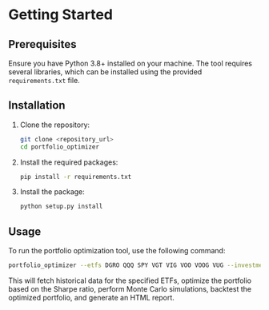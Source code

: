 # Getting Started

## Prerequisites
Ensure you have Python 3.8+ installed on your machine. The tool requires several libraries, which can be installed using the provided `requirements.txt` file.

## Installation

1. Clone the repository:

    ```bash
    git clone <repository_url>
    cd portfolio_optimizer
    ```

2. Install the required packages:

    ```bash
    pip install -r requirements.txt
    ```

3. Install the package:

    ```bash
    python setup.py install
    ```

## Usage

To run the portfolio optimization tool, use the following command:

```bash
portfolio_optimizer --etfs DGRO QQQ SPY VGT VIG VOO VOOG VUG --investment_window 3mo --use_sharpe --forecast_horizon 90 --total_funds 10000
```

This will fetch historical data for the specified ETFs, optimize the portfolio based on the Sharpe ratio, perform Monte Carlo simulations, backtest the optimized portfolio, and generate an HTML report.

